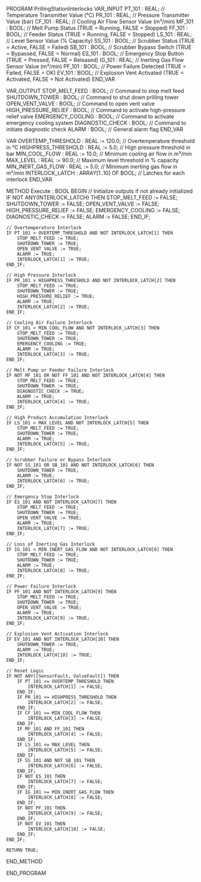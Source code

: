 PROGRAM PrillingStationInterlocks
VAR_INPUT
    PT_101 : REAL;       // Temperature Transmitter Value (°C)
    PR_101 : REAL;       // Pressure Transmitter Value (bar)
    CF_101 : REAL;       // Cooling Air Flow Sensor Value (m³/min)
    MF_101 : BOOL;       // Melt Pump Status (TRUE = Running, FALSE = Stopped)
    FF_101 : BOOL;       // Feeder Status (TRUE = Running, FALSE = Stopped)
    LS_101 : REAL;       // Level Sensor Value (% Capacity)
    SS_101 : BOOL;       // Scrubber Status (TRUE = Active, FALSE = Failed)
    SB_101 : BOOL;       // Scrubber Bypass Switch (TRUE = Bypassed, FALSE = Normal)
    ES_101 : BOOL;       // Emergency Stop Button (TRUE = Pressed, FALSE = Released)
    IG_101 : REAL;       // Inerting Gas Flow Sensor Value (m³/min)
    PF_101 : BOOL;       // Power Failure Detected (TRUE = Failed, FALSE = OK)
    EV_101 : BOOL;       // Explosion Vent Activated (TRUE = Activated, FALSE = Not Activated)
END_VAR

VAR_OUTPUT
    STOP_MELT_FEED : BOOL; // Command to stop melt feed
    SHUTDOWN_TOWER : BOOL; // Command to shut down prilling tower
    OPEN_VENT_VALVE : BOOL; // Command to open vent valve
    HIGH_PRESSURE_RELIEF : BOOL; // Command to activate high-pressure relief valve
    EMERGENCY_COOLING : BOOL; // Command to activate emergency cooling system
    DIAGNOSTIC_CHECK : BOOL; // Command to initiate diagnostic check
    ALARM : BOOL; // General alarm flag
END_VAR

VAR
    OVERTEMP_THRESHOLD : REAL := 120.0; // Overtemperature threshold in °C
    HIGHPRESS_THRESHOLD : REAL := 5.0; // High pressure threshold in bar
    MIN_COOL_FLOW : REAL := 10.0; // Minimum cooling air flow in m³/min
    MAX_LEVEL : REAL := 90.0; // Maximum level threshold in % capacity
    MIN_INERT_GAS_FLOW : REAL := 5.0; // Minimum inerting gas flow in m³/min
    INTERLOCK_LATCH : ARRAY[1..10] OF BOOL; // Latches for each interlock
END_VAR

METHOD Execute : BOOL
BEGIN
    // Initialize outputs if not already initialized
    IF NOT ANY(INTERLOCK_LATCH) THEN
        STOP_MELT_FEED := FALSE;
        SHUTDOWN_TOWER := FALSE;
        OPEN_VENT_VALVE := FALSE;
        HIGH_PRESSURE_RELIEF := FALSE;
        EMERGENCY_COOLING := FALSE;
        DIAGNOSTIC_CHECK := FALSE;
        ALARM := FALSE;
    END_IF;

    // Overtemperature Interlock
    IF PT_101 > OVERTEMP_THRESHOLD AND NOT INTERLOCK_LATCH[1] THEN
        STOP_MELT_FEED := TRUE;
        SHUTDOWN_TOWER := TRUE;
        OPEN_VENT_VALVE := TRUE;
        ALARM := TRUE;
        INTERLOCK_LATCH[1] := TRUE;
    END_IF;

    // High Pressure Interlock
    IF PR_101 > HIGHPRESS_THRESHOLD AND NOT INTERLOCK_LATCH[2] THEN
        STOP_MELT_FEED := TRUE;
        SHUTDOWN_TOWER := TRUE;
        HIGH_PRESSURE_RELIEF := TRUE;
        ALARM := TRUE;
        INTERLOCK_LATCH[2] := TRUE;
    END_IF;

    // Cooling Air Failure Interlock
    IF CF_101 < MIN_COOL_FLOW AND NOT INTERLOCK_LATCH[3] THEN
        STOP_MELT_FEED := TRUE;
        SHUTDOWN_TOWER := TRUE;
        EMERGENCY_COOLING := TRUE;
        ALARM := TRUE;
        INTERLOCK_LATCH[3] := TRUE;
    END_IF;

    // Melt Pump or Feeder Failure Interlock
    IF NOT MF_101 OR NOT FF_101 AND NOT INTERLOCK_LATCH[4] THEN
        STOP_MELT_FEED := TRUE;
        SHUTDOWN_TOWER := TRUE;
        DIAGNOSTIC_CHECK := TRUE;
        ALARM := TRUE;
        INTERLOCK_LATCH[4] := TRUE;
    END_IF;

    // High Product Accumulation Interlock
    IF LS_101 > MAX_LEVEL AND NOT INTERLOCK_LATCH[5] THEN
        STOP_MELT_FEED := TRUE;
        SHUTDOWN_TOWER := TRUE;
        ALARM := TRUE;
        INTERLOCK_LATCH[5] := TRUE;
    END_IF;

    // Scrubber Failure or Bypass Interlock
    IF NOT SS_101 OR SB_101 AND NOT INTERLOCK_LATCH[6] THEN
        SHUTDOWN_TOWER := TRUE;
        ALARM := TRUE;
        INTERLOCK_LATCH[6] := TRUE;
    END_IF;

    // Emergency Stop Interlock
    IF ES_101 AND NOT INTERLOCK_LATCH[7] THEN
        STOP_MELT_FEED := TRUE;
        SHUTDOWN_TOWER := TRUE;
        OPEN_VENT_VALVE := TRUE;
        ALARM := TRUE;
        INTERLOCK_LATCH[7] := TRUE;
    END_IF;

    // Loss of Inerting Gas Interlock
    IF IG_101 < MIN_INERT_GAS_FLOW AND NOT INTERLOCK_LATCH[8] THEN
        STOP_MELT_FEED := TRUE;
        SHUTDOWN_TOWER := TRUE;
        ALARM := TRUE;
        INTERLOCK_LATCH[8] := TRUE;
    END_IF;

    // Power Failure Interlock
    IF PF_101 AND NOT INTERLOCK_LATCH[9] THEN
        STOP_MELT_FEED := TRUE;
        SHUTDOWN_TOWER := TRUE;
        OPEN_VENT_VALVE := TRUE;
        ALARM := TRUE;
        INTERLOCK_LATCH[9] := TRUE;
    END_IF;

    // Explosion Vent Activation Interlock
    IF EV_101 AND NOT INTERLOCK_LATCH[10] THEN
        SHUTDOWN_TOWER := TRUE;
        ALARM := TRUE;
        INTERLOCK_LATCH[10] := TRUE;
    END_IF;

    // Reset Logic
    IF NOT ANY([SensorFault, ValveFault]) THEN
        IF PT_101 <= OVERTEMP_THRESHOLD THEN
            INTERLOCK_LATCH[1] := FALSE;
        END_IF;
        IF PR_101 <= HIGHPRESS_THRESHOLD THEN
            INTERLOCK_LATCH[2] := FALSE;
        END_IF;
        IF CF_101 >= MIN_COOL_FLOW THEN
            INTERLOCK_LATCH[3] := FALSE;
        END_IF;
        IF MF_101 AND FF_101 THEN
            INTERLOCK_LATCH[4] := FALSE;
        END_IF;
        IF LS_101 <= MAX_LEVEL THEN
            INTERLOCK_LATCH[5] := FALSE;
        END_IF;
        IF SS_101 AND NOT SB_101 THEN
            INTERLOCK_LATCH[6] := FALSE;
        END_IF;
        IF NOT ES_101 THEN
            INTERLOCK_LATCH[7] := FALSE;
        END_IF;
        IF IG_101 >= MIN_INERT_GAS_FLOW THEN
            INTERLOCK_LATCH[8] := FALSE;
        END_IF;
        IF NOT PF_101 THEN
            INTERLOCK_LATCH[9] := FALSE;
        END_IF;
        IF NOT EV_101 THEN
            INTERLOCK_LATCH[10] := FALSE;
        END_IF;
    END_IF;

    RETURN TRUE;
END_METHOD

END_PROGRAM
